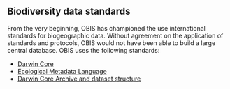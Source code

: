 ## Biodiversity data standards

From the very beginning, OBIS has championed the use international standards for biogeographic data. Without agreement on the application of standards and protocols, OBIS would not have been able to build a large central database. OBIS uses the following standards:

* [Darwin Core](darwincore.html)
* [Ecological Metadata Language](eml.html)
* [Darwin Core Archive and dataset structure](data_format.html)
